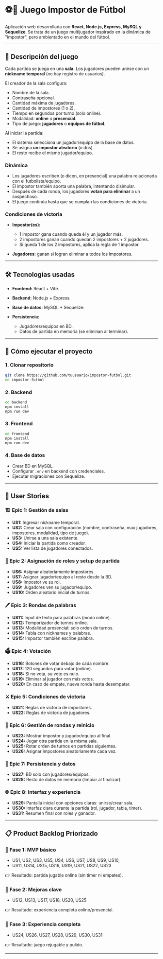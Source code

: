 # ⚽👤 Juego Impostor de Fútbol

Aplicación web desarrollada con **React, Node.js, Express, MySQL y Sequelize**.
Se trata de un juego multijugador inspirado en la dinámica de "impostor", pero ambientado en el mundo del fútbol.

---

## 📖 Descripción del juego

Cada partida se juega en una **sala**. Los jugadores pueden unirse con un **nickname temporal** (no hay registro de usuarios).

El creador de la sala configura:

* Nombre de la sala.
* Contraseña opcional.
* Cantidad máxima de jugadores.
* Cantidad de impostores (1 o 2).
* Tiempo en segundos por turno (solo online).
* Modalidad: **online** o **presencial**.
* Tipo de juego: **jugadores** o **equipos de fútbol**.

Al iniciar la partida:

* El sistema selecciona un jugador/equipo de la base de datos.
* Se asigna **un impostor aleatorio** (o dos).
* El resto recibe el mismo jugador/equipo.

### Dinámica

* Los jugadores escriben (o dicen, en presencial) una palabra relacionada con el futbolista/equipo.
* El impostor también aporta una palabra, intentando disimular.
* Después de cada ronda, los jugadores **votan para eliminar** a un sospechoso.
* El juego continúa hasta que se cumplan las condiciones de victoria.

### Condiciones de victoria

* **Impostor(es):**

  * 1 impostor gana cuando queda él y un jugador más.
  * 2 impostores ganan cuando quedan 2 impostores + 2 jugadores.
  * Si queda 1 de los 2 impostores, aplica la regla de 1 impostor.
* **Jugadores:** ganan si logran eliminar a todos los impostores.

---

## 🛠️ Tecnologías usadas

* **Frontend:** React + Vite.
* **Backend:** Node.js + Express.
* **Base de datos:** MySQL + Sequelize.
* **Persistencia:**

  * Jugadores/equipos en BD.
  * Datos de partida en memoria (se eliminan al terminar).

---

## 🚀 Cómo ejecutar el proyecto

### 1. Clonar repositorio

```bash
git clone https://github.com/tuusuario/impostor-futbol.git
cd impostor-futbol
```

### 2. Backend

```bash
cd backend
npm install
npm run dev
```

### 3. Frontend

```bash
cd frontend
npm install
npm run dev
```

### 4. Base de datos

* Crear BD en MySQL.
* Configurar `.env` en backend con credenciales.
* Ejecutar migraciones con Sequelize.

---

## 📌 User Stories

### 🏗 Epic 1: Gestión de salas

* **US1:** Ingresar nickname temporal.
* **US2:** Crear sala con configuración (nombre, contraseña, max jugadores, impostores, modalidad, tipo de juego).
* **US3:** Unirse a una sala existente.
* **US4:** Iniciar la partida como creador.
* **US5:** Ver lista de jugadores conectados.

### 🎲 Epic 2: Asignación de roles y setup de partida

* **US6:** Asignar aleatoriamente impostores.
* **US7:** Asignar jugador/equipo al resto desde la BD.
* **US8:** Impostor ve su rol.
* **US9:** Jugadores ven su jugador/equipo.
* **US10:** Orden aleatorio inicial de turnos.

### 🖊 Epic 3: Rondas de palabras

* **US11:** Input de texto para palabras (modo online).
* **US12:** Temporizador de turnos online.
* **US13:** Modalidad presencial: solo orden de turnos.
* **US14:** Tabla con nicknames y palabras.
* **US15:** Impostor también escribe palabra.

### 🗳 Epic 4: Votación

* **US16:** Botones de votar debajo de cada nombre.
* **US17:** 120 segundos para votar (online).
* **US18:** Si no vota, su voto es nulo.
* **US19:** Eliminar al jugador con más votos.
* **US20:** En caso de empate, nueva ronda hasta desempatar.

### ⚔ Epic 5: Condiciones de victoria

* **US21:** Reglas de victoria de impostores.
* **US22:** Reglas de victoria de jugadores.

### 🔄 Epic 6: Gestión de rondas y reinicio

* **US23:** Mostrar impostor y jugador/equipo al final.
* **US24:** Jugar otra partida en la misma sala.
* **US25:** Rotar orden de turnos en partidas siguientes.
* **US26:** Asignar impostores aleatoriamente cada vez.

### 💾 Epic 7: Persistencia y datos

* **US27:** BD solo con jugadores/equipos.
* **US28:** Resto de datos en memoria (limpiar al finalizar).

### 🌐 Epic 8: Interfaz y experiencia

* **US29:** Pantalla inicial con opciones claras: unirse/crear sala.
* **US30:** Interfaz clara durante la partida (rol, jugador, tabla, timer).
* **US31:** Resumen final con roles y ganador.

---

## 📋 Product Backlog Priorizado

### 🥇 Fase 1: MVP básico

* US1, US2, US3, US5, US4, US6, US7, US8, US9, US10,
* US11, US14, US15, US16, US19, US21, US22, US23

👉 Resultado: partida jugable online (sin timer ni empates).

### 🥈 Fase 2: Mejoras clave

* US12, US13, US17, US18, US20, US25

👉 Resultado: experiencia completa online/presencial.

### 🥉 Fase 3: Experiencia completa

* US24, US26, US27, US28, US29, US30, US31

👉 Resultado: juego rejugable y pulido.

---

